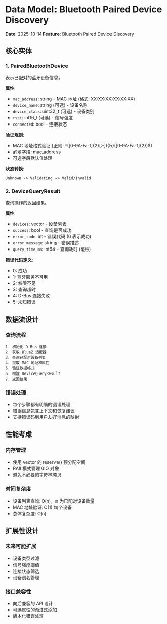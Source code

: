 # Data Model: Bluetooth Paired Device Discovery

**Date**: 2025-10-14
**Feature**: Bluetooth Paired Device Discovery

## 核心实体

### 1. PairedBluetoothDevice

表示已配对的蓝牙设备信息。

**属性**:

- `mac_address`: string - MAC 地址 (格式: XX:XX:XX:XX:XX:XX)
- `device_name`: string (可选) - 设备名称
- `device_class`: uint32_t (可选) - 设备类别
- `rssi`: int16_t (可选) - 信号强度
- `connected`: bool - 连接状态

**验证规则**:

- MAC 地址格式验证 (正则: ^([0-9A-Fa-f]{2}[:-]){5}([0-9A-Fa-f]{2})$)
- 必填字段: mac_address
- 可选字段默认值处理

**状态转换**:

```
Unknown -> Validating -> Valid/Invalid
```

### 2. DeviceQueryResult

查询操作的返回结果。

**属性**:

- `devices`: vector<PairedBluetoothDevice> - 设备列表
- `success`: bool - 查询是否成功
- `error_code`: int - 错误代码 (0 表示成功)
- `error_message`: string - 错误描述
- `query_time_ms`: int64 - 查询耗时 (毫秒)

**错误代码定义**:

- 0: 成功
- 1: 蓝牙服务不可用
- 2: 权限不足
- 3: 查询超时
- 4: D-Bus 连接失败
- 5: 未知错误

## 数据流设计

### 查询流程

```
1. 初始化 D-Bus 连接
2. 获取 BlueZ 适配器
3. 查询已配对设备列表
4. 提取 MAC 地址和属性
5. 验证数据格式
6. 构建 DeviceQueryResult
7. 返回结果
```

### 错误处理

- 每个步骤都有明确的错误处理
- 错误信息包含上下文和恢复建议
- 支持错误码到用户友好消息的映射

## 性能考虑

### 内存管理

- 使用 vector 的 reserve() 预分配空间
- RAII 模式管理 GIO 对象
- 避免不必要的字符串拷贝

### 时间复杂度

- 设备列表查询: O(n)，n 为已配对设备数量
- MAC 地址验证: O(1) 每个设备
- 总体复杂度: O(n)

## 扩展性设计

### 未来可能扩展

- 设备类型过滤
- 信号强度阈值
- 连接状态筛选
- 设备别名管理

### 接口兼容性

- 向后兼容的 API 设计
- 可选属性的渐进式添加
- 版本化错误处理
